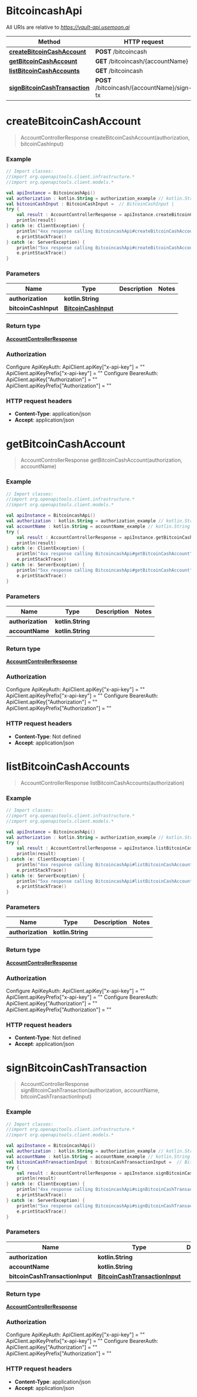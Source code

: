 # BitcoincashApi

All URIs are relative to *https://vault-api.usemoon.ai*

Method | HTTP request | Description
------------- | ------------- | -------------
[**createBitcoinCashAccount**](BitcoincashApi.md#createBitcoinCashAccount) | **POST** /bitcoincash | 
[**getBitcoinCashAccount**](BitcoincashApi.md#getBitcoinCashAccount) | **GET** /bitcoincash/{accountName} | 
[**listBitcoinCashAccounts**](BitcoincashApi.md#listBitcoinCashAccounts) | **GET** /bitcoincash | 
[**signBitcoinCashTransaction**](BitcoincashApi.md#signBitcoinCashTransaction) | **POST** /bitcoincash/{accountName}/sign-tx | 


<a id="createBitcoinCashAccount"></a>
# **createBitcoinCashAccount**
> AccountControllerResponse createBitcoinCashAccount(authorization, bitcoinCashInput)



### Example
```kotlin
// Import classes:
//import org.openapitools.client.infrastructure.*
//import org.openapitools.client.models.*

val apiInstance = BitcoincashApi()
val authorization : kotlin.String = authorization_example // kotlin.String | 
val bitcoinCashInput : BitcoinCashInput =  // BitcoinCashInput | 
try {
    val result : AccountControllerResponse = apiInstance.createBitcoinCashAccount(authorization, bitcoinCashInput)
    println(result)
} catch (e: ClientException) {
    println("4xx response calling BitcoincashApi#createBitcoinCashAccount")
    e.printStackTrace()
} catch (e: ServerException) {
    println("5xx response calling BitcoincashApi#createBitcoinCashAccount")
    e.printStackTrace()
}
```

### Parameters

Name | Type | Description  | Notes
------------- | ------------- | ------------- | -------------
 **authorization** | **kotlin.String**|  |
 **bitcoinCashInput** | [**BitcoinCashInput**](BitcoinCashInput.md)|  |

### Return type

[**AccountControllerResponse**](AccountControllerResponse.md)

### Authorization


Configure ApiKeyAuth:
    ApiClient.apiKey["x-api-key"] = ""
    ApiClient.apiKeyPrefix["x-api-key"] = ""
Configure BearerAuth:
    ApiClient.apiKey["Authorization"] = ""
    ApiClient.apiKeyPrefix["Authorization"] = ""

### HTTP request headers

 - **Content-Type**: application/json
 - **Accept**: application/json

<a id="getBitcoinCashAccount"></a>
# **getBitcoinCashAccount**
> AccountControllerResponse getBitcoinCashAccount(authorization, accountName)



### Example
```kotlin
// Import classes:
//import org.openapitools.client.infrastructure.*
//import org.openapitools.client.models.*

val apiInstance = BitcoincashApi()
val authorization : kotlin.String = authorization_example // kotlin.String | 
val accountName : kotlin.String = accountName_example // kotlin.String | 
try {
    val result : AccountControllerResponse = apiInstance.getBitcoinCashAccount(authorization, accountName)
    println(result)
} catch (e: ClientException) {
    println("4xx response calling BitcoincashApi#getBitcoinCashAccount")
    e.printStackTrace()
} catch (e: ServerException) {
    println("5xx response calling BitcoincashApi#getBitcoinCashAccount")
    e.printStackTrace()
}
```

### Parameters

Name | Type | Description  | Notes
------------- | ------------- | ------------- | -------------
 **authorization** | **kotlin.String**|  |
 **accountName** | **kotlin.String**|  |

### Return type

[**AccountControllerResponse**](AccountControllerResponse.md)

### Authorization


Configure ApiKeyAuth:
    ApiClient.apiKey["x-api-key"] = ""
    ApiClient.apiKeyPrefix["x-api-key"] = ""
Configure BearerAuth:
    ApiClient.apiKey["Authorization"] = ""
    ApiClient.apiKeyPrefix["Authorization"] = ""

### HTTP request headers

 - **Content-Type**: Not defined
 - **Accept**: application/json

<a id="listBitcoinCashAccounts"></a>
# **listBitcoinCashAccounts**
> AccountControllerResponse listBitcoinCashAccounts(authorization)



### Example
```kotlin
// Import classes:
//import org.openapitools.client.infrastructure.*
//import org.openapitools.client.models.*

val apiInstance = BitcoincashApi()
val authorization : kotlin.String = authorization_example // kotlin.String | 
try {
    val result : AccountControllerResponse = apiInstance.listBitcoinCashAccounts(authorization)
    println(result)
} catch (e: ClientException) {
    println("4xx response calling BitcoincashApi#listBitcoinCashAccounts")
    e.printStackTrace()
} catch (e: ServerException) {
    println("5xx response calling BitcoincashApi#listBitcoinCashAccounts")
    e.printStackTrace()
}
```

### Parameters

Name | Type | Description  | Notes
------------- | ------------- | ------------- | -------------
 **authorization** | **kotlin.String**|  |

### Return type

[**AccountControllerResponse**](AccountControllerResponse.md)

### Authorization


Configure ApiKeyAuth:
    ApiClient.apiKey["x-api-key"] = ""
    ApiClient.apiKeyPrefix["x-api-key"] = ""
Configure BearerAuth:
    ApiClient.apiKey["Authorization"] = ""
    ApiClient.apiKeyPrefix["Authorization"] = ""

### HTTP request headers

 - **Content-Type**: Not defined
 - **Accept**: application/json

<a id="signBitcoinCashTransaction"></a>
# **signBitcoinCashTransaction**
> AccountControllerResponse signBitcoinCashTransaction(authorization, accountName, bitcoinCashTransactionInput)



### Example
```kotlin
// Import classes:
//import org.openapitools.client.infrastructure.*
//import org.openapitools.client.models.*

val apiInstance = BitcoincashApi()
val authorization : kotlin.String = authorization_example // kotlin.String | 
val accountName : kotlin.String = accountName_example // kotlin.String | 
val bitcoinCashTransactionInput : BitcoinCashTransactionInput =  // BitcoinCashTransactionInput | 
try {
    val result : AccountControllerResponse = apiInstance.signBitcoinCashTransaction(authorization, accountName, bitcoinCashTransactionInput)
    println(result)
} catch (e: ClientException) {
    println("4xx response calling BitcoincashApi#signBitcoinCashTransaction")
    e.printStackTrace()
} catch (e: ServerException) {
    println("5xx response calling BitcoincashApi#signBitcoinCashTransaction")
    e.printStackTrace()
}
```

### Parameters

Name | Type | Description  | Notes
------------- | ------------- | ------------- | -------------
 **authorization** | **kotlin.String**|  |
 **accountName** | **kotlin.String**|  |
 **bitcoinCashTransactionInput** | [**BitcoinCashTransactionInput**](BitcoinCashTransactionInput.md)|  |

### Return type

[**AccountControllerResponse**](AccountControllerResponse.md)

### Authorization


Configure ApiKeyAuth:
    ApiClient.apiKey["x-api-key"] = ""
    ApiClient.apiKeyPrefix["x-api-key"] = ""
Configure BearerAuth:
    ApiClient.apiKey["Authorization"] = ""
    ApiClient.apiKeyPrefix["Authorization"] = ""

### HTTP request headers

 - **Content-Type**: application/json
 - **Accept**: application/json

